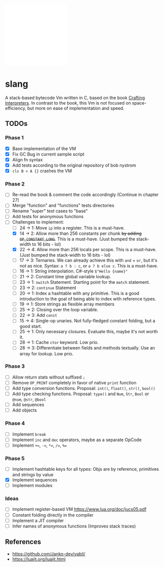 <img src="./doc/slang-dark.png" width="200">

# slang

A stack-based bytecode Vm written in C, based on the book [Crafting Interpreters](https://craftinginterpreters.com/).
In contrast to the book, this Vm is not focused on space-efficiency, but more on ease of implementation and speed.

## TODOs

### Phase 1

- [x] Base implementation of the VM
- [x] Fix GC Bug in current sample script
- [x] Align fn syntax
- [x] Add tests according to the original repository of bob nystrom
- [x] `cls B < A {}` crashes the VM

### Phase 2

- [ ] Re-read the book & comment the code accordingly (Continue in chapter 27)
- [ ] Merge "function" and "functions" tests directories
- [ ] Rename "super" test cases to "base"
- [ ] Add tests for anonymous functions
- [ ] Challenges to implement:
  - [ ] 24 $\to$ 1: Move `ip` into a register. This is a must-have.
  - [x] 14 $\to$ 2: Allow more than 256 constants per chunk ~~by adding `OP_CONSTANT_LONG`~~. This is a must-have. (Just bumped the stack-width to 16 bits - lol)
  - [x] 22 $\to$ 4: Allow more than 256 locals per scope. This is a must-have. (Just bumped the stack-width to 16 bits - lol)
  - [ ] 17 $\to$ 3: Ternaries. We can already achieve this with `and` + `or`, but it's not as nice. Syntax: `a ? b : c`, or `a ? b else c`. This is a must-have.
  - [ ] 16 $\to$ 1: String interpolation. C#-style `$"Hello {name}"`
  - [ ] 21 $\to$ 2: Constant time global variable lookup.
  - [ ] 23 $\to$ 1: `switch` Statement. Starting point for the `match` statement.
  - [ ] 23 $\to$ 2: `continue` Statement
  - [ ] 20 $\to$ 1: Index a hashtable with any primitive. This is a good introduction to the goal of being able to index with reference types.
  - [ ] 19 $\to$ 1: Store strings as flexible array members
  - [ ] 25 $\to$ 2: Closing over the loop variable.
  - [ ] 22 $\to$ 3: Add `const`
  - [ ] 15 $\to$ 4: Single-op unaries. Not fully-fledged constant folding, but a good start.
  - [ ] 25 $\to$ 1: Only necessary closures. Evaluate this, maybe it's not worth it.
  - [ ] 28 $\to$ 1: Cache `ctor` keyword. Low prio.
  - [ ] 28 $\to$ 3: Differentiate between fields and methods textually. Use an array for lookup. Low prio.

### Phase 3

- [ ] Allow return stats without suffixed `;`
- [ ] Remove `OP_PRINT` completely in favor of native `print` function
- [ ] Add type conversion functions. Proposal: `int()`, `float()`, `str()`, `bool()`
- [ ] Add type checking functions. Proposal: `type()` and `Num`, `Str`, `Bool` or `@num`, `@str`, `@bool`
- [ ] Add sequences
- [ ] Add objects

### Phase 4

- [ ] Implement `break`
- [ ] Implement `inc` and `dec` operators, maybe as a separate OpCode
- [ ] Implement `+=`, `-=`, `*=`, `/=`, `%=`

### Phase 5

- [ ] Implement hashtable keys for all types: Objs are by reference, primitives and strings by value
- [x] Implement sequences
- [ ] Implement modules

### Ideas

- [ ] Implement register-based VM https://www.lua.org/doc/jucs05.pdf
- [ ] Constant folding directly in the compiler
- [ ] Implement a JIT compiler
- [ ] Infer names of anonymous functions (Improves stack traces)

## References

- https://github.com/Janko-dev/yabil/
- https://luajit.org/luajit.html
